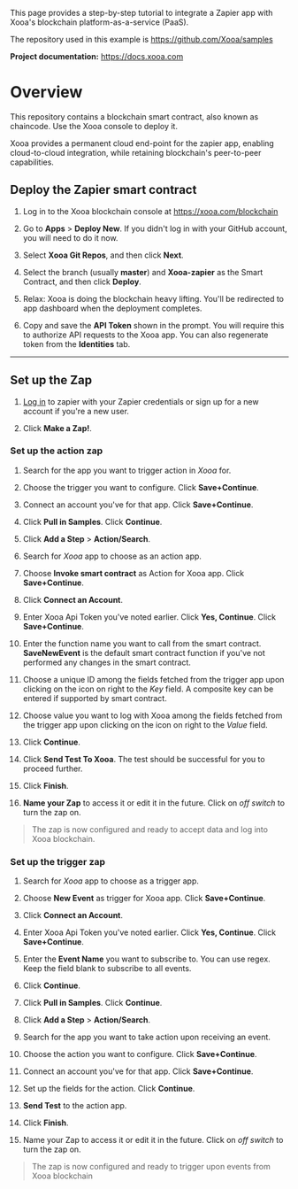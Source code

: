 
This page provides a step-by-step tutorial to integrate a Zapier app with Xooa's blockchain platform-as-a-service (PaaS).

The repository used in this example is <https://github.com/Xooa/samples>

**Project documentation:** <https://docs.xooa.com>

# Overview

This repository contains a blockchain smart contract, also known as chaincode. Use the Xooa console to deploy it.

Xooa provides a permanent cloud end-point for the zapier app, enabling cloud-to-cloud integration, while retaining blockchain's peer-to-peer capabilities.

## Deploy the Zapier smart contract 

 
1. Log in to the Xooa blockchain console at <https://xooa.com/blockchain>

2. Go to **Apps** > **Deploy New**. If you didn't log in with your GitHub account, you will need to do it now.

3. Select **Xooa Git Repos**, and then click **Next**.

4. Select the branch (usually **master**) and **Xooa-zapier** as the Smart Contract, and then click **Deploy**.

5. Relax:  Xooa is doing the blockchain heavy lifting. You'll be redirected to app dashboard when the deployment completes.

6. Copy and save the **API Token** shown in the prompt. You will require this to authorize API requests to the Xooa app. You can also regenerate token from the **Identities** tab.

___

## Set up the Zap

1. [Log in](https://zapier.com/app/login) to zapier with your Zapier credentials or sign up for a new account if you're a new user.

2. Click **Make a Zap!**.

### Set up the action zap

1. Search for the app you want to trigger action in *Xooa* for.

2. Choose the trigger you want to configure. Click **Save+Continue**.

3. Connect an account you've for that app. Click **Save+Continue**.

4. Click **Pull in Samples**. Click **Continue**.

5. Click **Add a Step** > **Action/Search**.

6. Search for *Xooa* app to choose as an action app.

7. Choose **Invoke smart contract** as Action for Xooa app. Click **Save+Continue**.

8. Click **Connect an Account**.

9. Enter Xooa Api Token you've noted earlier. Click **Yes, Continue**. Click **Save+Continue**.

10. Enter the function name you want to call from the smart contract. **SaveNewEvent** is the default smart contract function if you've not performed any changes in the smart contract.

11. Choose a unique ID among the fields fetched from the trigger app upon clicking on the icon on right to the *Key* field. A composite key can be entered if supported by smart contract.

12. Choose value you want to log with Xooa among the fields fetched from the trigger app upon clicking on the icon on right to the *Value* field.

13. Click **Continue**.

14. Click **Send Test To Xooa**. The test should be successful for you to proceed further.

15. Click **Finish**.

16. **Name your Zap** to access it or edit it in the future. Click on *off switch* to turn the zap on.

> The zap is now configured and ready to accept data and log into Xooa blockchain.


### Set up the trigger zap

1. Search for *Xooa* app to choose as a trigger app.

2. Choose **New Event** as trigger for Xooa app. Click **Save+Continue**.

3. Click **Connect an Account**.

4. Enter Xooa Api Token you've noted earlier. Click **Yes, Continue**. Click **Save+Continue**.

5. Enter the **Event Name** you want to subscribe to. You can use regex. Keep the field blank to subscribe to all events.

6. Click **Continue**.

7. Click **Pull in Samples**. Click **Continue**.

8. Click **Add a Step** > **Action/Search**.

9. Search for the app you want to take action upon receiving an event.

10. Choose the action you want to configure. Click **Save+Continue**.

11. Connect an account you've for that app. Click **Save+Continue**.

12. Set up the fields for the action. Click **Continue**.

13. **Send Test** to the action app.

14. Click **Finish**.

15. Name your Zap to access it or edit it in the future. Click on *off switch* to turn the zap on.

> The zap is now configured and ready to trigger upon events from Xooa blockchain